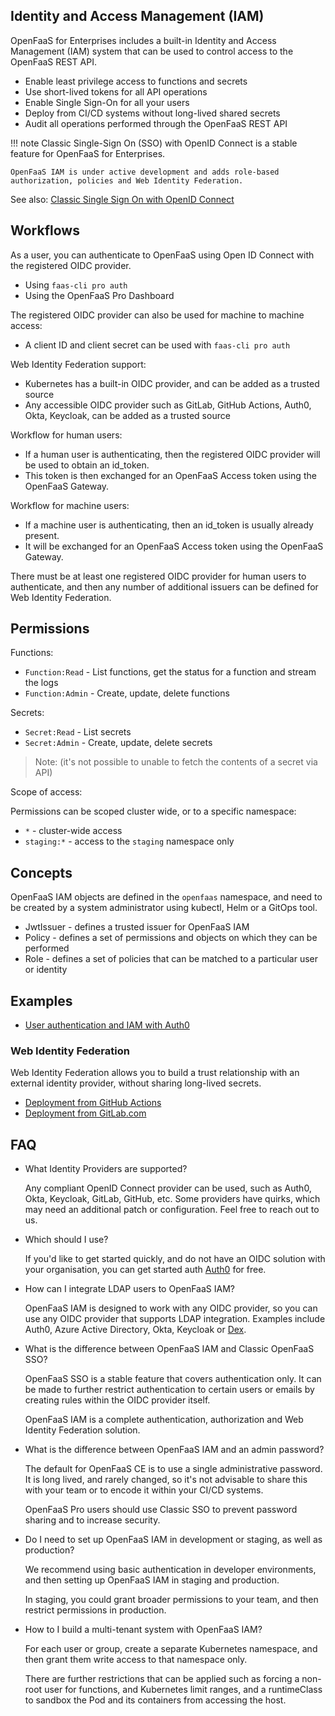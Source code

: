 ## Identity and Access Management (IAM)

OpenFaaS for Enterprises includes a built-in Identity and Access Management (IAM) system that can be used to control access to the OpenFaaS REST API.

* Enable least privilege access to functions and secrets
* Use short-lived tokens for all API operations
* Enable Single Sign-On for all your users
* Deploy from CI/CD systems without long-lived shared secrets
* Audit all operations performed through the OpenFaaS REST API

!!! note
    Classic Single-Sign On (SSO) with OpenID Connect is a stable feature for OpenFaaS for Enterprises.
    
    OpenFaaS IAM is under active development and adds role-based authorization, policies and Web Identity Federation.

See also: [Classic Single Sign On with OpenID Connect](/openfaas-pro/sso)

## Workflows

As a user, you can authenticate to OpenFaaS using Open ID Connect with the registered OIDC provider.

* Using `faas-cli pro auth`
* Using the OpenFaaS Pro Dashboard

The registered OIDC provider can also be used for machine to machine access:

* A client ID and client secret can be used with `faas-cli pro auth`

Web Identity Federation support:

* Kubernetes has a built-in OIDC provider, and can be added as a trusted source
* Any accessible OIDC provider such as GitLab, GitHub Actions, Auth0, Okta, Keycloak, can be added as a trusted source

Workflow for human users:

* If a human user is authenticating, then the registered OIDC provider will be used to obtain an id_token.
* This token is then exchanged for an OpenFaaS Access token using the OpenFaaS Gateway.

Workflow for machine users:

* If a machine user is authenticating, then an id_token is usually already present.
* It will be exchanged for an OpenFaaS Access token using the OpenFaaS Gateway.

There must be at least one registered OIDC provider for human users to authenticate, and then any number of additional issuers can be defined for Web Identity Federation.

## Permissions

Functions:

* `Function:Read` - List functions, get the status for a function and stream the logs
* `Function:Admin` - Create, update, delete functions

Secrets:

* `Secret:Read` - List secrets
* `Secret:Admin` - Create, update, delete secrets

> Note: (it's not possible to unable to fetch the contents of a secret via API)

Scope of access:

Permissions can be scoped cluster wide, or to a specific namespace:

* `*` - cluster-wide access
* `staging:*` - access to the `staging` namespace only

## Concepts

OpenFaaS IAM objects are defined in the `openfaas` namespace, and need to be created by a system administrator using kubectl, Helm or a GitOps tool.

* JwtIssuer - defines a trusted issuer for OpenFaaS IAM
* Policy - defines a set of permissions and objects on which they can be performed
* Role - defines a set of policies that can be matched to a particular user or identity

## Examples

* [User authentication and IAM with Auth0](/openfaas-pro/iam/example-auth0)

### Web Identity Federation

Web Identity Federation allows you to build a trust relationship with an external identity provider, without sharing long-lived secrets.

* [Deployment from GitHub Actions](/openfaas-pro/iam/github-federation)
* [Deployment from GitLab.com](/openfaas-pro/iam/gitlab-federation)

## FAQ

* What Identity Providers are supported?
  
  Any compliant OpenID Connect provider can be used, such as Auth0, Okta, Keycloak, GitLab, GitHub, etc. Some providers have quirks, which may need an additional patch or configuration. Feel free to reach out to us.

* Which should I use?

  If you'd like to get started quickly, and do not have an OIDC solution with your organisation, you can get started auth [Auth0](https://auth0.com/) for free.

* How can I integrate LDAP users to OpenFaaS IAM?

  OpenFaaS IAM is designed to work with any OIDC provider, so you can use any OIDC provider that supports LDAP integration. Examples include Auth0, Azure Active Directory, Okta, Keycloak or [Dex](https://github.com/dexidp/dex).

* What is the difference between OpenFaaS IAM and Classic OpenFaaS SSO?

  OpenFaaS SSO is a stable feature that covers authentication only. It can be made to further restrict authentication to certain users or emails by creating rules within the OIDC provider itself.

  OpenFaaS IAM is a complete authentication, authorization and Web Identity Federation solution.

* What is the difference between OpenFaaS IAM and an admin password?

  The default for OpenFaaS CE is to use a single administrative password. It is long lived, and rarely changed, so it's not advisable to share this with your team or to encode it within your CI/CD systems.

  OpenFaaS Pro users should use Classic SSO to prevent password sharing and to increase security.

* Do I need to set up OpenFaaS IAM in development or staging, as well as production?

  We recommend using basic authentication in developer environments, and then setting up OpenFaaS IAM in staging and production.

  In staging, you could grant broader permissions to your team, and then restrict permissions in production.

* How to I build a multi-tenant system with OpenFaaS IAM?

  For each user or group, create a separate Kubernetes namespace, and then grant them write access to that namespace only.

  There are further restrictions that can be applied such as forcing a non-root user for functions, and Kubernetes limit ranges, and a runtimeClass to sandbox the Pod and its containers from accessing the host.

